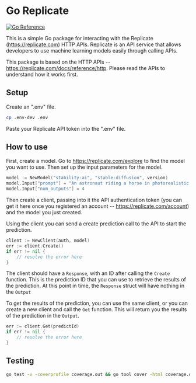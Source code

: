 # Go Replicate

[![Go Reference](https://pkg.go.dev/badge/github.com/sausheong/goreplicate.svg)](https://pkg.go.dev/github.com/sausheong/goreplicate)

This is a simple Go package for interacting with the Replicate (https://replicate.com) HTTP APIs. Replicate is an API service that allows developers to use machine learning models easily through calling APIs.

This package is based on the HTTP APIs -- https://replicate.com/docs/reference/http. Please read the APIs to understand how it works first.

## Setup

Create an ".env" file.

````sh
cp .env-dev .env
````

Paste your Replicate API token into the ".env" file.

## How to use

First, create a model. Go to https://replicate.com/explore to find the model you want to use. Then set up the input parameters for the model.

````go
model := NewModel("stability-ai", "stable-diffusion", version)
model.Input["prompt"] = "An astronaut riding a horse in photorealistic style"
model.Input["num_outputs"] = 4
````

Then create a client, passing into it the API authentication token (you can get it here once you registered an account -- https://replicate.com/account) and the model you just created.

Using the client you can send a create prediction call to the API to start the prediction.

````go
client := NewClient(auth, model)
err := client.Create()
if err != nil {
    // resolve the error here
}
````

The client should have a `Response`, with an ID after calling the `Create` function. This is the prediction ID that you can use to retrieve the results of the prediction. At this point in time, the `Response` struct will have nothing in the `Output`

To get the results of the prediction, you can use the same client, or you can create a new client and call the `Get` function. This will return you the results of the prediction in the `Output`.

````go
err := client.Get(predictId)
if err != nil {
    // resolve the error here
}    
````

## Testing

````sh
go test -v -coverprofile coverage.out && go tool cover -html coverage.out -o coverage.html
````
